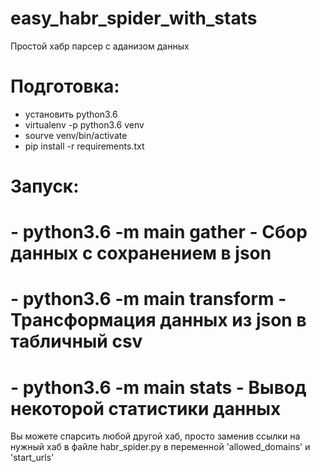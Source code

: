 # easy_habr_spider_with_stats

Простой хабр парсер с аданизом данных

# Подготовка:

 - установить python3.6
 - virtualenv -p python3.6 venv
 - sourve venv/bin/activate
 - pip install -r requirements.txt
 
# Запуск:

 # - python3.6 -m main gather - Сбор данных с сохранением в json
 # - python3.6 -m main transform - Трансформация данных из json в табличный csv
 # - python3.6 -m main stats - Вывод некоторой статистики данных
 
 Вы можете спарсить любой другой хаб, просто заменив ссылки на нужный хаб в файле habr_spider.py в переменной 'allowed_domains' и 'start_urls'
 
 
